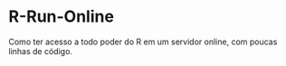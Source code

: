# R-Run-Online
Como  ter acesso a todo poder do R em um servidor online, com poucas linhas de código. 

